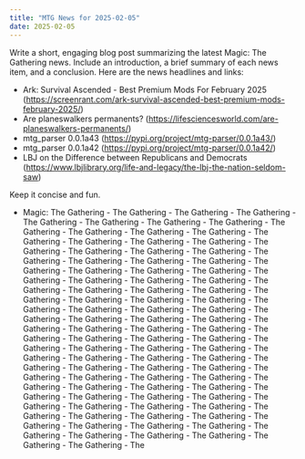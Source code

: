 ```yaml
---
title: "MTG News for 2025-02-05"
date: 2025-02-05
---
```


Write a short, engaging blog post summarizing the latest Magic: The Gathering news. Include an introduction, a brief summary of each news item, and a conclusion. Here are the news headlines and links:

- Ark: Survival Ascended - Best Premium Mods For February 2025 (https://screenrant.com/ark-survival-ascended-best-premium-mods-february-2025/)
- Are planeswalkers permanents? (https://lifesciencesworld.com/are-planeswalkers-permanents/)
- mtg_parser 0.0.1a43 (https://pypi.org/project/mtg-parser/0.0.1a43/)
- mtg_parser 0.0.1a42 (https://pypi.org/project/mtg-parser/0.0.1a42/)
- LBJ on the Difference between Republicans and Democrats (https://www.lbjlibrary.org/life-and-legacy/the-lbj-the-nation-seldom-saw)

Keep it concise and fun.

- Magic: The Gathering - The Gathering - The Gathering - The Gathering - The Gathering - The Gathering - The Gathering - The Gathering - The Gathering - The Gathering - The Gathering - The Gathering - The Gathering - The Gathering - The Gathering - The Gathering - The Gathering - The Gathering - The Gathering - The Gathering - The Gathering - The Gathering - The Gathering - The Gathering - The Gathering - The Gathering - The Gathering - The Gathering - The Gathering - The Gathering - The Gathering - The Gathering - The Gathering - The Gathering - The Gathering - The Gathering - The Gathering - The Gathering - The Gathering - The Gathering - The Gathering - The Gathering - The Gathering - The Gathering - The Gathering - The Gathering - The Gathering - The Gathering - The Gathering - The Gathering - The Gathering - The Gathering - The Gathering - The Gathering - The Gathering - The Gathering - The Gathering - The Gathering - The Gathering - The Gathering - The Gathering - The Gathering - The Gathering - The Gathering - The Gathering - The Gathering - The Gathering - The Gathering - The Gathering - The Gathering - The Gathering - The Gathering - The Gathering - The Gathering - The Gathering - The Gathering - The Gathering - The Gathering - The Gathering - The Gathering - The Gathering - The Gathering - The Gathering - The Gathering - The Gathering - The Gathering - The Gathering - The Gathering - The Gathering - The Gathering - The Gathering - The Gathering - The Gathering - The Gathering - The Gathering - The Gathering - The Gathering - The Gathering - The
